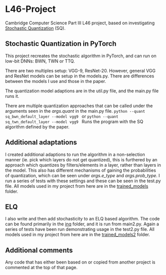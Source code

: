 # L46-Project

Cambridge Computer Science Part III L46 project, based on investigating [Stochastic Quantization](https://arxiv.org/pdf/1708.01001.pdf) (SQ).

## Stochastic Quantization in PyTorch

This project recreates the stochastic algorithm in PyTorch, and can run on low-bit DNNs: BWN, TWN or TTQ.

There are two multiples setup: VGG-9, ResNet-20. However, general VGG and ResNet models can be setup in the models.py. There are differences between the models I use and those in the paper.

The quantization model adaptions are in the util.py file, and the main.py file runs it. 

There are multiple quantization approaches that can be called under the arguments seen in the *args.quant* in the main.py file. 
`python --quant sq_bwn_default_layer --model vgg9 `
or 
`python --quant sq_twn_default_layer --model vgg9 `
Runs the program with the SQ algorithm defined by the paper.

## Additional adaptations

I created additional adaptions to run the algorithm in a non-selection manner (ie. pick which layers do not get quantized), this is furthered by an approach which quantizes by filters/elements in a layer, rather than layers in the model. This also has different mechanisms of gaining the probabilities of quantization, which can be seen under *args.e_type* and *args.prob_type*.
I run a series of tests  with these settings and these can be seen in the test.py file. All models used in my project from here are in the [trained_models](./trained_models/) folder.

## ELQ

I also write and then add stochasticity to an ELQ based algorithm. The code can be found primarily in the [inq](./inq/) folder, and it is run from main2.py.
Again a series of tests have been run demonstrating usage in the test2.py file. All models used in my project from here are in the [trained_models2](./trained_models2/) folder. 

## Additional comments

Any code that has either been based on or copied from another project is commented at the top of that page.
